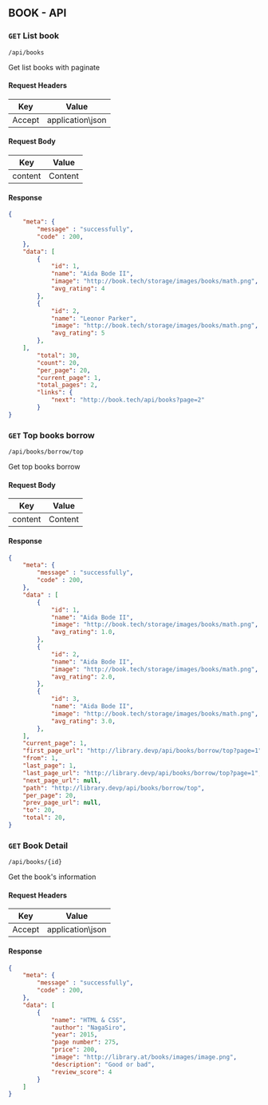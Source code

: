 ## BOOK - API

### `GET` List book
```
/api/books
```
Get list books with paginate

#### Request Headers
| Key | Value |
|---|---|
|Accept|application\json

#### Request Body
| Key | Value |
|---|---|
| content | Content |

#### Response
```json
{
    "meta": {
        "message" : "successfully",
        "code" : 200,
    },
    "data": [
        {
            "id": 1,
            "name": "Aida Bode II",
            "image": "http://book.tech/storage/images/books/math.png",
            "avg_rating": 4 
        },
        {
            "id": 2,
            "name": "Leonor Parker",
            "image": "http://book.tech/storage/images/books/math.png",
            "avg_rating": 5
        },
    ],
        "total": 30,
        "count": 20,
        "per_page": 20,
        "current_page": 1,
        "total_pages": 2,
        "links": {
            "next": "http://book.tech/api/books?page=2"
        }
}

```
### `GET` Top books borrow
```
/api/books/borrow/top
```
Get top books borrow

#### Request Body
| Key | Value |
|---|---|
| content | Content |


#### Response
```json
{
    "meta": {
        "message" : "successfully",
        "code" : 200,
    },
    "data" : [
        {
            "id": 1,
            "name": "Aida Bode II",
            "image": "http://book.tech/storage/images/books/math.png",
            "avg_rating": 1.0,
        },
        {
            "id": 2,
            "name": "Aida Bode II",
            "image": "http://book.tech/storage/images/books/math.png",
            "avg_rating": 2.0,
        },
        {
            "id": 3,
            "name": "Aida Bode II",
            "image": "http://book.tech/storage/images/books/math.png",
            "avg_rating": 3.0,
        },
    ],
    "current_page": 1,
    "first_page_url": "http://library.devp/api/books/borrow/top?page=1",
    "from": 1,
    "last_page": 1,
    "last_page_url": "http://library.devp/api/books/borrow/top?page=1",
    "next_page_url": null,
    "path": "http://library.devp/api/books/borrow/top",
    "per_page": 20,
    "prev_page_url": null,
    "to": 20,
    "total": 20,
}
```

### `GET` Book Detail
```
/api/books/{id}
```
Get the book's information
#### Request Headers
| Key | Value |
|---|---|
|Accept|application\json
#### Response
```json
{
    "meta": {
        "message" : "successfully",
        "code" : 200,
    },
    "data": [
        {
            "name": "HTML & CSS",
            "author": "NagaSiro",
            "year": 2015,
            "page number": 275,
            "price": 200,
            "image": "http://library.at/books/images/image.png",
            "description": "Good or bad",
            "review_score": 4
        }
    ]
}
```

